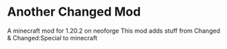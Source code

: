 # Another Changed Mod
A minecraft mod for 1.20.2 on neoforge
This mod adds stuff from Changed & Changed:Special to minecraft